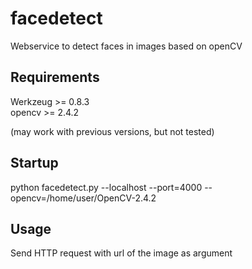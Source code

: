 facedetect
==========

Webservice to detect faces in images based on openCV


Requirements
-------------

Werkzeug >= 0.8.3  
opencv >= 2.4.2

(may work with previous versions, but not tested)

Startup
--------

python facedetect.py --localhost --port=4000 --opencv=/home/user/OpenCV-2.4.2

Usage
------

Send HTTP request with url of the image as argument